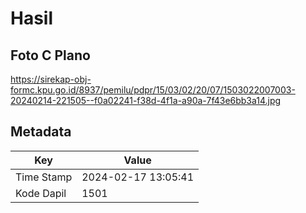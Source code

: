 # Hasil

## Foto C Plano

https://sirekap-obj-formc.kpu.go.id/8937/pemilu/pdpr/15/03/02/20/07/1503022007003-20240214-221505--f0a02241-f38d-4f1a-a90a-7f43e6bb3a14.jpg


## Metadata

| Key        | Value               |
| ---------- | ------------------- |
| Time Stamp | 2024-02-17 13:05:41 |
| Kode Dapil | 1501                |



